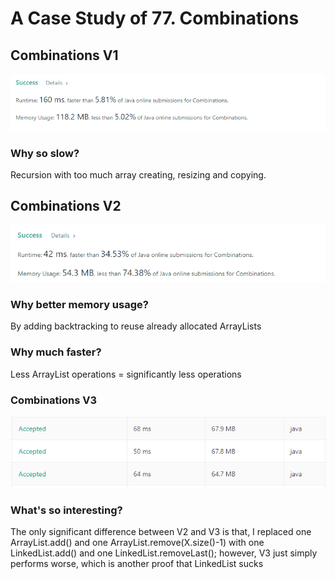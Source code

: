 # A Case Study of 77. Combinations

## Combinations V1
![img.png](img.png)
### Why so slow?
Recursion with too much array creating, resizing and copying.
## Combinations V2
![img_1.png](img_1.png)
### Why better memory usage?
By adding backtracking to reuse already allocated ArrayLists
### Why much faster?
Less ArrayList operations = significantly less operations
### Combinations V3
![img_2.png](img_2.png)
### What's so interesting?
The only significant difference between V2 and V3 is that, I replaced one 
ArrayList.add() and one ArrayList.remove(X.size()-1) with one 
LinkedList.add() and one LinkedList.removeLast(); however, V3 just simply performs worse,
which is another proof that LinkedList sucks 
